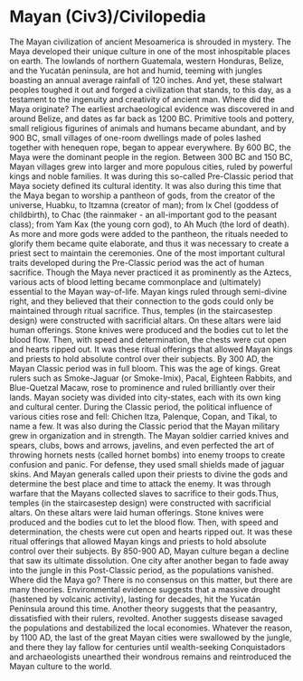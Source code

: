 # Mayan (Civ3)/Civilopedia

The Mayan civilization of ancient Mesoamerica is shrouded in mystery. The Maya developed their unique culture in one of the most inhospitable places on earth. The lowlands of northern Guatemala, western Honduras, Belize, and the Yucatán peninsula, are hot and humid, teeming with jungles boasting an annual average rainfall of 120 inches. And yet, these stalwart peoples toughed it out and forged a civilization that stands, to this day, as a testament to the ingenuity and creativity of ancient man.
Where did the Maya originate? The earliest archaeological evidence was discovered in and around Belize, and dates as far back as 1200 BC. Primitive tools and pottery, small religious figurines of animals and humans became abundant, and by 900 BC, small villages of one-room dwellings made of poles lashed together with henequen rope, began to appear everywhere. By 600 BC, the Maya were the dominant people in the region. Between 300 BC and 150 BC, Mayan villages grew into larger and more populous cities, ruled by powerful kings and noble families. It was during this so-called Pre-Classic period that Maya society defined its cultural identity.
It was also during this time that the Maya began to worship a pantheon of gods, from the creator of the universe, Huabku, to Itzamna (creator of man); from Ix Chel (goddess of childbirth), to Chac (the rainmaker - an all-important god to the peasant class); from Yam Kax (the young corn god), to Ah Much (the lord of death). As more and more gods were added to the pantheon, the rituals needed to glorify them became quite elaborate, and thus it was necessary to create a priest sect to maintain the ceremonies.
One of the most important cultural traits developed during the Pre-Classic period was the act of human sacrifice. Though the Maya never practiced it as prominently as the Aztecs, various acts of blood letting became commonplace and (ultimately) essential to the Mayan way-of-life. Mayan kings ruled through semi-divine right, and they believed that their connection to the gods could only be maintained through ritual sacrifice.
Thus, temples (in the staircasestep design) were constructed with sacrificial altars. On these altars were laid human offerings. Stone knives were produced and the bodies cut to let the blood flow. Then, with speed and determination, the chests were cut open and hearts ripped out. It was these ritual offerings that allowed Mayan kings and priests to hold absolute control over their subjects.
By 300 AD, the Mayan Classic period was in full bloom. This was the age of kings. Great rulers such as Smoke-Jaguar (or Smoke-Imix), Pacal, Eighteen Rabbits, and Blue-Quetzal Macaw, rose to prominence and ruled brilliantly over their lands. Mayan society was divided into city-states, each with its own king and cultural center. During the Classic period, the political influence of various cities rose and fell: Chichen Itza, Palenque, Copan, and Tikal, to name a few. It was also during the Classic period that the Mayan military grew in organization and in strength. The Mayan soldier carried knives and spears, clubs, bows and arrows, javelins, and even perfected the art of throwing hornets nests (called hornet bombs) into enemy troops to create confusion and panic. For defense, they used small shields made of jaguar skins. And Mayan generals called upon their priests to divine the gods and determine the best place and time to attack the enemy. It was through warfare that the Mayans collected slaves to sacrifice to their gods.Thus, temples (in the staircasestep design) were constructed with sacrificial altars. On these altars were laid human offerings. Stone knives were produced and the bodies cut to let the blood flow. Then, with speed and determination, the chests were cut open and hearts ripped out. It was these ritual offerings that allowed Mayan kings and priests to hold absolute control over their subjects.
By 850-900 AD, Mayan culture began a decline that saw its ultimate dissolution. One city after another began to fade away into the jungle in this Post-Classic period, as the populations vanished. Where did the Maya go? There is no consensus on this matter, but there are many theories. Environmental evidence suggests that a massive drought (hastened by volcanic activity), lasting for decades, hit the Yucatán Peninsula around this time. Another theory suggests that the peasantry, dissatisfied with their rulers, revolted. Another suggests disease savaged the populations and destabilized the local economies. Whatever the reason, by 1100 AD, the last of the great Mayan cities were swallowed by the jungle, and there they lay fallow for centuries until wealth-seeking Conquistadors and archaeologists unearthed their wondrous remains and reintroduced the Mayan culture to the world.